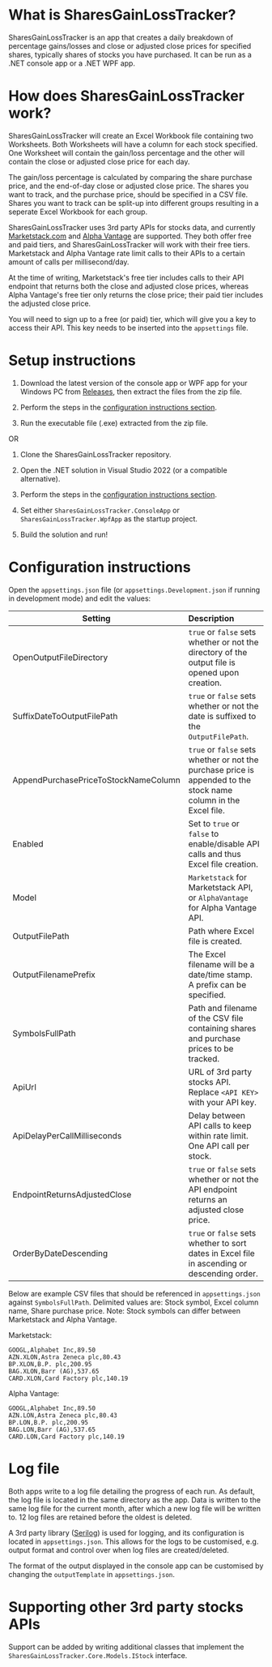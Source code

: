 # What is SharesGainLossTracker?
SharesGainLossTracker is an app that creates a daily breakdown of percentage gains/losses and close or adjusted close prices for specified shares, typically shares of stocks you have purchased.  It can be run as a .NET console app or a .NET WPF app.

# How does SharesGainLossTracker work?
SharesGainLossTracker will create an Excel Workbook file containing two Worksheets.  Both Worksheets will have a column for each stock specified.  One Worksheet will contain the gain/loss percentage and the other will contain the close or adjusted close price for each day.

The gain/loss percentage is calculated by comparing the share purchase price, and the end-of-day close or adjusted close price.  The shares you want to track, and the purchase price, should be specified in a CSV file.  Shares you want to track can be split-up into different groups resulting in a seperate Excel Workbook for each group.

SharesGainLossTracker uses 3rd party APIs for stocks data, and currently [Marketstack.com](https://marketstack.com?utm_source=FirstPromoter&utm_medium=Affiliate&fpr=metaljase) and [Alpha Vantage](https://www.alphavantage.co/) are supported.  They both offer free and paid tiers, and SharesGainLossTracker will work with their free tiers.  Marketstack and Alpha Vantage rate limit calls to their APIs to a certain amount of calls per millisecond/day.

At the time of writing, Marketstack's free tier includes calls to their API endpoint that returns both the close and adjusted close prices, whereas Alpha Vantage's free tier only returns the close price; their paid tier includes the adjusted close price.

You will need to sign up to a free (or paid) tier, which will give you a key to access their API.  This key needs to be inserted into the `appsettings` file.

# Setup instructions
1) Download the latest version of the console app or WPF app for your Windows PC from [Releases](https://github.com/metaljase/SharesGainLossTracker/releases), then extract the files from the zip file.

2) Perform the steps in the [configuration instructions section](#configuration-instructions).

3) Run the executable file (.exe) extracted from the zip file. 

OR

1) Clone the SharesGainLossTracker repository.

2) Open the .NET solution in Visual Studio 2022 (or a compatible alternative).

3) Perform the steps in the [configuration instructions section](#configuration-instructions).

4) Set either `SharesGainLossTracker.ConsoleApp` or `SharesGainLossTracker.WpfApp` as the startup project.

5) Build the solution and run!

# Configuration instructions
Open the `appsettings.json` file (or `appsettings.Development.json` if running in development mode) and edit the values:

| Setting                              | Description   |
| -------------------------------------|:---------------
| OpenOutputFileDirectory              | `true` or `false` sets whether or not the directory of the output file is opened upon creation.
| SuffixDateToOutputFilePath           | `true` or `false` sets whether or not the date is suffixed to the `OutputFilePath`.
| AppendPurchasePriceToStockNameColumn | `true` or `false` sets whether or not the purchase price is appended to the stock name column in the Excel file.
| Enabled                              | Set to `true` or `false` to enable/disable API calls and thus Excel file creation.
| Model                                | `Marketstack` for Marketstack API, or `AlphaVantage` for Alpha Vantage API.
| OutputFilePath                       | Path where Excel file is created.
| OutputFilenamePrefix                 | The Excel filename will be a date/time stamp. A prefix can be specified.
| SymbolsFullPath                      | Path and filename of the CSV file containing shares and purchase prices to be tracked.
| ApiUrl                               | URL of 3rd party stocks API.  Replace `<API KEY>` with your API key.
| ApiDelayPerCallMilliseconds          | Delay between API calls to keep within rate limit. One API call per stock.
| EndpointReturnsAdjustedClose         | `true` or `false` sets whether or not the API endpoint returns an adjusted close price.
| OrderByDateDescending                | `true` or `false` sets whether to sort dates in Excel file in ascending or descending order.

Below are example CSV files that should be referenced in `appsettings.json` against `SymbolsFullPath`.  Delimited values are: Stock symbol, Excel column name, Share purchase price.  Note: Stock symbols can differ between Marketstack and Alpha Vantage.

Marketstack:
```
GOOGL,Alphabet Inc,89.50
AZN.XLON,Astra Zeneca plc,80.43
BP.XLON,B.P. plc,200.95
BAG.XLON,Barr (AG),537.65
CARD.XLON,Card Factory plc,140.19
```

Alpha Vantage:
```
GOOGL,Alphabet Inc,89.50
AZN.LON,Astra Zeneca plc,80.43
BP.LON,B.P. plc,200.95
BAG.LON,Barr (AG),537.65
CARD.LON,Card Factory plc,140.19
```

# Log file
Both apps write to a log file detailing the progress of each run.  As default, the log file is located in the same directory as the app.  Data is written to the same log file for the current month, after which a new log file will be written to.  12 log files are retained before the oldest is deleted.

A 3rd party library ([Serilog](https://serilog.net/)) is used for logging, and its configuration is located in `appsettings.json`.  This allows for the logs to be customised, e.g. output format and control over when log files are created/deleted.

The format of the output displayed in the console app can be customised by changing the `outputTemplate` in `appsettings.json`.

# Supporting other 3rd party stocks APIs
Support can be added by writing additional classes that implement the `SharesGainLossTracker.Core.Models.IStock` interface.

